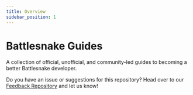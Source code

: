 ```yaml
---
title: Overview
sidebar_position: 1
---
```


# Battlesnake Guides

A collection of official, unofficial, and community-led guides to becoming a better Battlesnake developer.

Do you have an issue or suggestions for this repository? Head over to our [Feedback Repository](https://play.battlesnake.com/feedback) and let us know!
